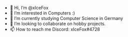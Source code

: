 - 👋 Hi, I’m @xIceFox
- 👀 I’m interested in Computers :)
- 🌱 I’m currently studying Computer Science in Germany
- 💞️ I’m looking to collaborate on hobby projects.
- 📫 How to reach me Discord: xIceFox#4728

<!---
xIceFox/xIceFox is a ✨ special ✨ repository because its `README.md` (this file) appears on your GitHub profile.
You can click the Preview link to take a look at your changes.
--->
